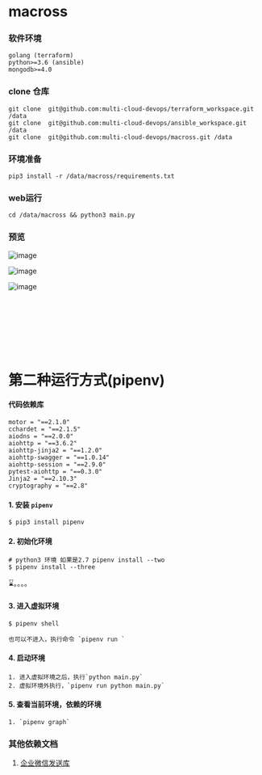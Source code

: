 # macross



### 软件环境

    golang (terraform)
    python>=3.6 (ansible)
    mongodb>=4.0

###  clone 仓库

    git clone  git@github.com:multi-cloud-devops/terraform_workspace.git /data
    git clone  git@github.com:multi-cloud-devops/ansible_workspace.git /data
    git clone  git@github.com:multi-cloud-devops/macross.git /data
    
### 环境准备

    pip3 install -r /data/macross/requirements.txt

### web运行
   
    cd /data/macross && python3 main.py
   
    
### 预览


![image](https://github.com/multi-cloud-devops/keiTang/blob/master/1.png)

![image](https://github.com/multi-cloud-devops/keiTang/blob/master/2.png)

![image](https://github.com/multi-cloud-devops/keiTang/blob/master/3.png)






<br>
<br>
<br>
<br>
<br>
<br>


# 第二种运行方式(pipenv) 

#### 代码依赖库
```
motor = "==2.1.0"
cchardet = "==2.1.5"
aiodns = "==2.0.0"
aiohttp = "==3.6.2"
aiohttp-jinja2 = "==1.2.0"
aiohttp-swagger = "==1.0.14"
aiohttp-session = "==2.9.0"
pytest-aiohttp = "==0.3.0"
Jinja2 = "==2.10.3"
cryptography = "==2.8"
```

####  1. 安装 `pipenv`
   ```shell
   $ pip3 install pipenv
   ```
#### 2. 初始化环境 
   ```shell
   # python3 环境 如果是2.7 pipenv install --two
   $ pipenv install --three
   ```
   ⌛️。。。。
#### 3. 进入虚拟环境
   ```shell
   $ pipenv shell 
   ```
    也可以不进入，执行命令 `pipenv run `
#### 4. 启动环境

    1. 进入虚拟环境之后，执行`python main.py`
    2. 虚拟环境外执行，`pipenv run python main.py`

#### 5. 查看当前环境，依赖的环境
    1. `pipenv graph`


### 其他依赖文档

1. [企业微信发送库](libs/README.md)